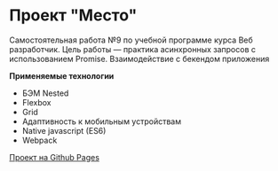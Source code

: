 # Проект "Место"

Самостоятельная работа №9 по учебной программе курса Веб разработчик.
Цель работы — практика асинхронных запросов с использованием Promise. Взаимодействие с бекендом приложения

**Применяемые технологии**

* БЭМ Nested
* Flexbox
* Grid
* Адаптивность к мобильным устройствам
* Native javascript (ES6)
* Webpack

[Проект на Github Pages](https://enslit.github.io/mesto/index.html)